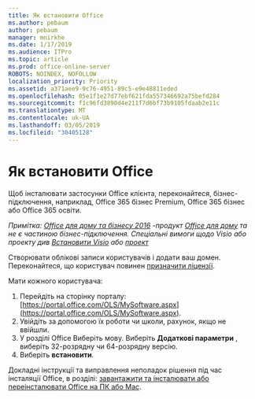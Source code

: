 ```yaml
---
title: Як встановити Office
ms.author: pebaum
author: pebaum
manager: mnirkhe
ms.date: 1/17/2019
ms.audience: ITPro
ms.topic: article
ms.prod: office-online-server
ROBOTS: NOINDEX, NOFOLLOW
localization_priority: Priority
ms.assetid: a371aee9-9c76-4951-89c5-e9e48811eded
ms.openlocfilehash: 05e1f1e27d77ebf621fda557346692a75befd284
ms.sourcegitcommit: f1c96fd3890d4e211f7d6bf73b9105fdaab2e11c
ms.translationtype: MT
ms.contentlocale: uk-UA
ms.lasthandoff: 03/05/2019
ms.locfileid: "30405128"
---
```

# <a name="how-to-install-office"></a>Як встановити Office


Щоб інсталювати застосунки Office клієнта, переконайтеся, бізнес-підключення, наприклад, Office 365 бізнес Premium, Office 365 бізнес або Office 365 освіти.
  
*Примітка: [Office для дому та бізнесу 2016](https://products.office.com/home-and-business) -продукт [Office для дому](https://support.office.com/article/28cbc8cf-1332-4f04-9123-9b660abb629e?wt.mc_id=Alchemy_ClientDIA) та не є частиною бізнес-підключення. Спеціальні вимоги щодо Visio або проекту див [Встановити Visio](https://support.office.com/article/f98f21e3-aa02-4827-9167-ddab5b025710) або [проект](https://support.office.com/article/7059249b-d9fe-4d61-ab96-5c5bf435f281)*

Створювати облікові записи користувачів і додати ваш домен. Переконайтеся, що користувач повинен [призначити ліцензії](https://support.office.com/article/997596b5-4173-4627-b915-36abac6786dc?wt.mc_id=Alchemy_ClientDIA).
    
Мати кожного користувача:
1. Перейдіть на сторінку порталу: [https://portal.office.com/OLS/MySoftware.aspx](https://portal.office.com/OLS/MySoftware.aspx).
2. Увійдіть за допомогою їх роботи чи школи, рахунок, якщо не ввійшли.
3. У розділі Office Виберіть мову. Виберіть **Додаткові параметри** , виберіть 32-розрядну чи 64-розрядну версію. 
4. Виберіть **встановити**.
    
Докладні інструкції та виправлення неполадок рішення під час інсталяції Office, в розділі: [завантажити та інсталювати або переінсталювати Office на ПК або Mac](https://support.office.com/article/4414eaaf-0478-48be-9c42-23adc4716658?wt.mc_id=Alchemy_ClientDIA).
    